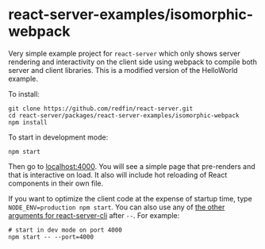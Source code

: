 # react-server-examples/isomorphic-webpack

Very simple example project for `react-server` which only shows server rendering and interactivity on the client side
using webpack to compile both server and client libraries.  This is a modified version of the HelloWorld example.

To install:

```
git clone https://github.com/redfin/react-server.git
cd react-server/packages/react-server-examples/isomorphic-webpack
npm install
```

To start in development mode:

```
npm start
```

Then go to [localhost:4000](http://localhost:4000/). You will see a simple page that pre-renders and that is interactive on load. It also will include hot reloading of React components in their own file.

If you want to optimize the client code at the expense of startup time, type `NODE_ENV=production npm start`. You can also use any of [the other arguments for react-server-cli](../../react-server-cli#setting-options-manually) after `--`. For example:

```
# start in dev mode on port 4000
npm start -- --port=4000
```

